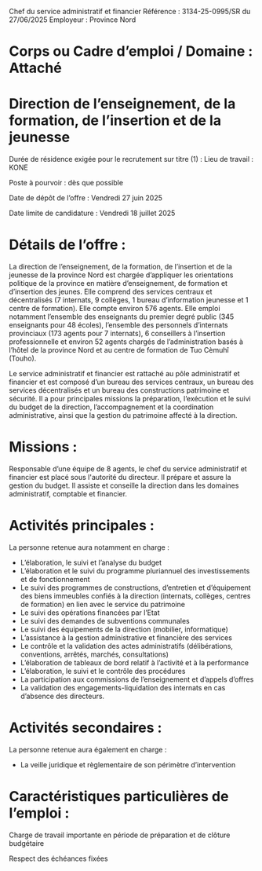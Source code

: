 
Chef du service administratif et financier
Référence : 3134-25-0995/SR du 27/06/2025
Employeur : Province Nord


# Corps ou Cadre d’emploi / Domaine : Attaché

# Direction de l’enseignement, de la formation, de l’insertion et de la jeunesse

Durée de résidence exigée pour le recrutement sur titre (1) : Lieu de travail : KONE

Poste à pourvoir : dès que possible

Date de dépôt de l’offre : Vendredi 27 juin 2025

Date limite de candidature : Vendredi 18 juillet 2025

# Détails de l’offre :

La direction de l’enseignement, de la formation, de l’insertion et de la jeunesse de la province Nord est chargée d’appliquer les orientations politique de la province en matière d’enseignement, de formation et d’insertion des jeunes. Elle comprend des services centraux et décentralisés (7 internats, 9 collèges, 1 bureau d’information jeunesse et 1 centre de formation). Elle compte environ 576 agents. Elle emploi notamment l’ensemble des enseignants du premier degré public (345 enseignants pour 48 écoles), l’ensemble des personnels d’internats provinciaux (173 agents pour 7 internats), 6 conseillers à l’insertion professionnelle et environ 52 agents chargés de l’administration basés à l’hôtel de la province Nord et au centre de formation de Tuo Cèmuhî (Touho).

Le service administratif et financier est rattaché au pôle administratif et financier et est composé d’un bureau des services centraux, un bureau des services décentralisés et un bureau des constructions patrimoine et sécurité. Il a pour principales missions la préparation, l’exécution et le suivi du budget de la direction, l’accompagnement et la coordination administrative, ainsi que la gestion du patrimoine affecté à la direction.

# Missions :

Responsable d’une équipe de 8 agents, le chef du service administratif et financier est placé sous l'autorité du directeur. Il prépare et assure la gestion du budget. Il assiste et conseille la direction dans les domaines administratif, comptable et financier.

# Activités principales :

La personne retenue aura notamment en charge :

- L’élaboration, le suivi et l’analyse du budget
- L’élaboration et le suivi du programme pluriannuel des investissements et de fonctionnement
- Le suivi des programmes de constructions, d’entretien et d’équipement des biens immeubles confiés à la direction (internats, collèges, centres de formation) en lien avec le service du patrimoine
- Le suivi des opérations financées par l’Etat
- Le suivi des demandes de subventions communales
- Le suivi des équipements de la direction (mobilier, informatique)
- L’assistance à la gestion administrative et financière des services
- Le contrôle et la validation des actes administratifs (délibérations, conventions, arrêtés, marchés, consultations)
- L’élaboration de tableaux de bord relatif à l’activité et à la performance
- L’élaboration, le suivi et le contrôle des procédures
- La participation aux commissions de l’enseignement et d’appels d’offres
- La validation des engagements-liquidation des internats en cas d’absence des directeurs.

# Activités secondaires :

La personne retenue aura également en charge :

- La veille juridique et règlementaire de son périmètre d’intervention

# Caractéristiques particulières de l’emploi :

Charge de travail importante en période de préparation et de clôture budgétaire

Respect des échéances fixées


